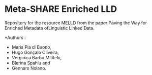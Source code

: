 # Meta-SHARE Enriched LLD

Repository for the resource MELLD from the paper Paving the Way for Enriched Metadata ofLinguistic Linked Data.

*Authors : 
 - Maria Pia di Buono,
 - Hugo Gonçalo Oliveira, 
 - Verginica Barbu Mititelu, 
 - Blerina Spahiu and 
 - Gennaro Nolano.
